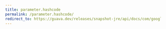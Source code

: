 ```yaml
---
title: parameter.hashcode
permalink: /parameter.hashcode/
redirect_to: https://guava.dev/releases/snapshot-jre/api/docs/com/google/common/reflect/Parameter.html#hashCode--
---
```

